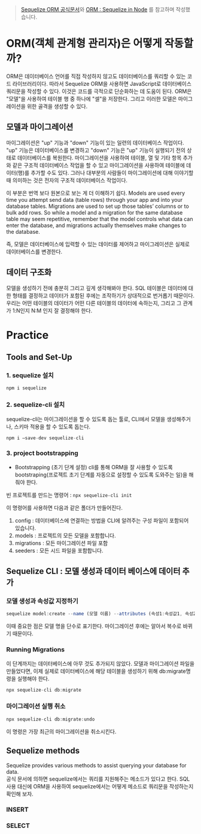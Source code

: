 > [Sequelize ORM 공식문서](https://sequelize.org/)와 [ORM : Sequelize in Node](https://www.duringthedrive.com/2017/05/06/models-migrations-sequelize-node/) 를 참고하며 작성했습니다.

# ORM(객체 관계형 관리자)은 어떻게 작동할까?
ORM은 데이터베이스 언어를 직접 작성하지 않고도 데이터베이스를 쿼리할 수 있는 코드 라이브러리이다. 따라서 Sequelize ORM을 사용하면 JavaScript로 데이터베이스 쿼리문을 작성할 수 있다. 이것은 코드를 극적으로 단순화하는 데 도움이 된다. ORM은 "모델"을 사용하여 테이블 행 중 하나에 "셀"을 저장한다. 그리고 이러한 모델은 마이그레이션을 위한 골격을 생성할 수 있다.

## 모델과 마이그레이션
마이그레이션은 "up" 기능과 "down" 기능이 있는 일련의 데이터베이스 작업이다. "up" 기능은 데이터베이스를 변경하고 "down" 기능은 "up" 기능이 실행되기 전의 상태로 데이터베이스를 복원한다. 마이그레이션을 사용하여 테이블, 열 및 기타 항목 추가와 같은 구조적 데이터베이스 작업을 할 수 있고 마이그레이션을 사용하여 테이블에 데이터(행)를 추가할 수도 있다. 그러나 대부분의 사람들이 마이그레이션에 대해 이야기할 때 의미하는 것은 전자의 구조적 데이터베이스 작업이다. <br>

이 부분은 번역 보다 원본으로 보는 게 더 이해하기 쉽다.
Models are used every time you attempt send data (table rows) through your app and into your database tables. Migrations are used to set up those tables’ columns or to bulk add rows. So while a model and a migration for the same database table may seem repetitive, remember that the model controls what data can enter the database, and migrations actually themselves make changes to the database.

즉, 모델은 데이터베이스에 입력할 수 있는 데이터를 제어하고 마이그레이션은 실제로 데이터베이스를 변경한다.

## 데이터 구조화
모델을 생성하기 전에 충분히 그리고 깊게 생각해봐야 한다. SQL 테이블은 데이터에 대한 형태를 결정하고 데이터가 포함된 후에는 조작하기가 상대적으로 번거롭기 때문이다. 우리는 어떤 테이블의 데이터가 어떤 다른 테이블의 데이터에 속하는지, 그리고 그 관계가 1:N인지 N:M 인지 잘 결정해야 한다.


# Practice
## Tools and Set-Up

### 1. sequelize 설치
```js
npm i sequelize 
```

### 2. sequelize-cli 설치
sequelize-cli는 마이그레이션을 할 수 있도록 돕는 툴로, CLI에서 모델을 생성해주거나, 스키마 적용을 할 수 있도록 돕는다.
```js
npm i —save-dev sequelize-cli
```

### 3. project bootstrapping
+ Bootstrapping (초기 단계 설정)
cli를 통해 ORM을 잘 사용할 수 있도록 bootstraping(프로젝트 초기 단계를 자동으로 설정할 수 있도록 도와주는 일)을 해줘야 한다.

빈 프로젝트를 만드는 명령어 : `npx sequelize-cli init` <br>

이 명령어를 사용하면 다음과 같은 폴더가 만들어진다. <br>

1. config : 데이터베이스에 연결하는 방법을 CLI에 알려주는 구성 파일이 포함되어 있습니다.
2. models : 프로젝트의 모든 모델을 포함합니다.
3. migrations : 모든 마이그레이션 파일 포함
4. seeders : 모든 시드 파일을 포함합니다.

## Sequelize CLI : 모델 생성과 데이터 베이스에 데이터 추가
### 모델 생성과 속성값 지정하기
```js
sequelize model:create --name (모델 이름) --attributes (속성1:속성값1, 속성2:속성값2...)
```

이때 중요한 점은 모델 명을 단수로 표기한다. 마이그레이션 후에는 알아서 복수로 바뀌기 때문이다.

### Running Migrations
이 단계까지는 데이터베이스에 아무 것도 추가되지 않았다. 모델과 마이그레이션 파일을 만들었다면, 이제 실제로 데이터베이스에 해당 테이블을 생성하기 위해 db:migrate명령을 실행해야 한다.
```js
npx sequelize-cli db:migrate
```

### 마이그레이션 실행 취소
```js
npx sequelize-cli db:migrate:undo
```
이 명령은 가장 최근의 마이그레이션을 취소시킨다.



## Sequelize methods 
Sequelize provides various methods to assist querying your database for data. <Br>
공식 문서에 의하면 sequelize에서는 쿼리를 지원해주는 메소드가 있다고 한다. SQL 사용 대신에 ORM을 사용하여 sequelize에서는 어떻게 메소드로 쿼리문을 작성하는지 확인해 보자.

### INSERT

### SELECT

